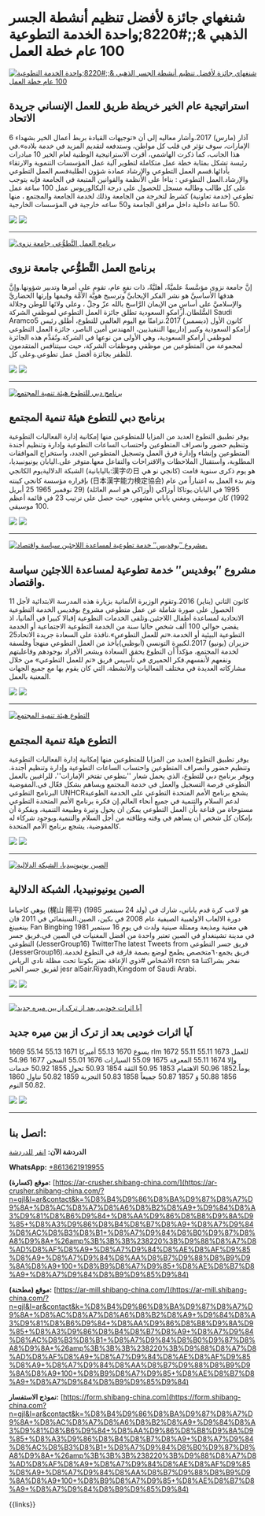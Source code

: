 # شنغهاي جائزة لأفضل تنظيم أنشطة الجسر الذهبي &amp;;;#8220;واحدة الخدمة التطوعية 100 عام خطة العمل

<a href="https://swt.shibang-china.com/?n=gjl&l=ar&img&k=%D8%B4%D9%86%D8%BA%D9%87%D8%A7%D9%8A+%D8%AC%D8%A7%D8%A6%D8%B2%D8%A9+%D9%84%D8%A3%D9%81%D8%B6%D9%84+%D8%AA%D9%86%D8%B8%D9%8A%D9%85+%D8%A3%D9%86%D8%B4%D8%B7%D8%A9+%D8%A7%D9%84%D8%AC%D8%B3%D8%B1+%D8%A7%D9%84%D8%B0%D9%87%D8%A8%D9%8A+%26amp%3B%3B%3B%238220%3B%D9%88%D8%A7%D8%AD%D8%AF%D8%A9+%D8%A7%D9%84%D8%AE%D8%AF%D9%85%D8%A9+%D8%A7%D9%84%D8%AA%D8%B7%D9%88%D8%B9%D9%8A%D8%A9+100+%D8%B9%D8%A7%D9%85+%D8%AE%D8%B7%D8%A9+%D8%A7%D9%84%D8%B9%D9%85%D9%84" target="_blank">![شنغهاي جائزة لأفضل تنظيم أنشطة الجسر الذهبي &amp;;;#8220;واحدة الخدمة التطوعية 100 عام خطة العمل](http://static.shibang-china.com/all-800x300/1100.jpg)</a>

## استراتيجية عام الخير خريطة طريق للعمل الإنساني جريدة الاتحاد
6 آذار (مارس) 2017.وأشار معاليه إلى أن «توجيهات القيادة بربط أعمال الخير بشهداء الإمارات، سوف تؤثر في قلب كل مواطن، وستدفعه لتقديم المزيد في خدمة بلاده».في هذا الجانب، كما ذكرت الهاشمي، أقرت الاستراتيجية الوطنية لعام الخير 10 مبادرات رئيسة تشكل بمثابة خطة عمل متكاملة لتطوير آلية عمل المؤسسات التنموية والارتقاء بأدائها.قسم العمل التطوعي والإرشاد عمادة شؤون الطلبةقسم العمل التطوعي والإرشاد.العمل التطوعي : بناءا على الأنظمة والقوانين المتبعة في الجامعة فإنه يتوجب على كل طالب وطالبه مسجل للحصول على درجة البكالوريوس عمل 100 ساعة عمل تطوعي (خدمة تعاونية) كشرط لتخرجة من الجامعة وذلك لخدمة الجامعة والمجتمع ، منها 50 ساعة داخلية داخل مرافق الجامعة و50 ساعه خارجية في المؤسسات الخارجية.


<a href="https://whatsapp.shibangsoft.com/WhatsApp.php" target="_blank" title="WhatsApp">![](http://static.shibang-china.com/icon/whatsapp.png)</a> <a href="https://swt.shibang-china.com/?n=gjl&l=ar&icon&k=%D8%B4%D9%86%D8%BA%D9%87%D8%A7%D9%8A+%D8%AC%D8%A7%D8%A6%D8%B2%D8%A9+%D9%84%D8%A3%D9%81%D8%B6%D9%84+%D8%AA%D9%86%D8%B8%D9%8A%D9%85+%D8%A3%D9%86%D8%B4%D8%B7%D8%A9+%D8%A7%D9%84%D8%AC%D8%B3%D8%B1+%D8%A7%D9%84%D8%B0%D9%87%D8%A8%D9%8A+%26amp%3B%3B%3B%238220%3B%D9%88%D8%A7%D8%AD%D8%AF%D8%A9+%D8%A7%D9%84%D8%AE%D8%AF%D9%85%D8%A9+%D8%A7%D9%84%D8%AA%D8%B7%D9%88%D8%B9%D9%8A%D8%A9+100+%D8%B9%D8%A7%D9%85+%D8%AE%D8%B7%D8%A9+%D8%A7%D9%84%D8%B9%D9%85%D9%84" target="_blank">![](http://static.shibang-china.com/icon/chat-ar.png)</a>

---

<a href="https://swt.shibang-china.com/?n=gjl&l=ar&img&k=%D8%B4%D9%86%D8%BA%D9%87%D8%A7%D9%8A+%D8%AC%D8%A7%D8%A6%D8%B2%D8%A9+%D9%84%D8%A3%D9%81%D8%B6%D9%84+%D8%AA%D9%86%D8%B8%D9%8A%D9%85+%D8%A3%D9%86%D8%B4%D8%B7%D8%A9+%D8%A7%D9%84%D8%AC%D8%B3%D8%B1+%D8%A7%D9%84%D8%B0%D9%87%D8%A8%D9%8A+%26amp%3B%3B%3B%238220%3B%D9%88%D8%A7%D8%AD%D8%AF%D8%A9+%D8%A7%D9%84%D8%AE%D8%AF%D9%85%D8%A9+%D8%A7%D9%84%D8%AA%D8%B7%D9%88%D8%B9%D9%8A%D8%A9+100+%D8%B9%D8%A7%D9%85+%D8%AE%D8%B7%D8%A9+%D8%A7%D9%84%D8%B9%D9%85%D9%84" target="_blank">![برنامج العمل التَّطوُّعي جامعة نزوى](http://static.shibang-china.com/all-800x300/1069.jpg)</a>

## برنامج العمل التَّطوُّعي جامعة نزوى
إنَّ جامعة نزوى مؤسَّسةٌ علميَّةٌ، أهليَّةٌ، ذات نفعٍ عام، تقوم على أمرها وتدبير شؤونها.وإنَّ هدفها الأساسيَّ هو نشر الفكر الإيجابيَّ وترسيخ هويَّة الأمَّة وقيمها وإرثها الحضاريَّ والإسلاميَّ على أساسٍ من الإيمان الرَّاسخ بالله عزّ وجلّ ، وعلى ولائها للوطن وجلالة السُّلطان.أرامكو السعودية تطلق جائزة العمل التطوعي لموظفي الشركة Saudi Aramco5 كانون الأول (ديسمبر) 2017.تزامنًا مع اليوم العالمي للتطوع، أطلق رئيس أرامكو السعودية وكبير إدارييها التنفيذيين، المهندس أمين الناصر، جائزة العمل التطوعي لموظفي أرامكو السعودية، وهي الأولى من نوعها في الشركة.وتُقدَّم هذه الجائزة لمجموعة من المتطوعين من موظفي وموظفات الشركة، حيث سيتنافس المتقدمون للظفر بجائزة أفضل عمل تطوعي.وعلى كل.


<a href="https://whatsapp.shibangsoft.com/WhatsApp.php" target="_blank" title="WhatsApp">![](http://static.shibang-china.com/icon/whatsapp.png)</a> <a href="https://swt.shibang-china.com/?n=gjl&l=ar&icon&k=%D8%B4%D9%86%D8%BA%D9%87%D8%A7%D9%8A+%D8%AC%D8%A7%D8%A6%D8%B2%D8%A9+%D9%84%D8%A3%D9%81%D8%B6%D9%84+%D8%AA%D9%86%D8%B8%D9%8A%D9%85+%D8%A3%D9%86%D8%B4%D8%B7%D8%A9+%D8%A7%D9%84%D8%AC%D8%B3%D8%B1+%D8%A7%D9%84%D8%B0%D9%87%D8%A8%D9%8A+%26amp%3B%3B%3B%238220%3B%D9%88%D8%A7%D8%AD%D8%AF%D8%A9+%D8%A7%D9%84%D8%AE%D8%AF%D9%85%D8%A9+%D8%A7%D9%84%D8%AA%D8%B7%D9%88%D8%B9%D9%8A%D8%A9+100+%D8%B9%D8%A7%D9%85+%D8%AE%D8%B7%D8%A9+%D8%A7%D9%84%D8%B9%D9%85%D9%84" target="_blank">![](http://static.shibang-china.com/icon/chat-ar.png)</a>

---

<a href="https://swt.shibang-china.com/?n=gjl&l=ar&img&k=%D8%B4%D9%86%D8%BA%D9%87%D8%A7%D9%8A+%D8%AC%D8%A7%D8%A6%D8%B2%D8%A9+%D9%84%D8%A3%D9%81%D8%B6%D9%84+%D8%AA%D9%86%D8%B8%D9%8A%D9%85+%D8%A3%D9%86%D8%B4%D8%B7%D8%A9+%D8%A7%D9%84%D8%AC%D8%B3%D8%B1+%D8%A7%D9%84%D8%B0%D9%87%D8%A8%D9%8A+%26amp%3B%3B%3B%238220%3B%D9%88%D8%A7%D8%AD%D8%AF%D8%A9+%D8%A7%D9%84%D8%AE%D8%AF%D9%85%D8%A9+%D8%A7%D9%84%D8%AA%D8%B7%D9%88%D8%B9%D9%8A%D8%A9+100+%D8%B9%D8%A7%D9%85+%D8%AE%D8%B7%D8%A9+%D8%A7%D9%84%D8%B9%D9%85%D9%84" target="_blank">![برنامج دبي للتطوع هيئة تنمية المجتمع](http://static.shibang-china.com/all-800x300/120.jpg)</a>

## برنامج دبي للتطوع هيئة تنمية المجتمع
يوفر تطبيق التطوع العديد من المزايا للمتطوعين منها إمكانية إدارة الفعاليات التطوعية وتنظيم حضور وانصراف المتطوعين واحتساب الساعات التطوعية وإدارة وتنظيم أجندة المتطوعين وإنشاء وإدارة فرق العمل وتسجيل المتطوعين الجدد، واستخراج الموافقات المطلوبة، واستقبال الملاحظات والاقتراحات والتفاعل معها.متوفر على.اليابان يونيونبيديا، الشبكة الدلاليةيوم الكانجي (باليابانية:漢字の日 كانجي نو هي) هو يوم ذكرى سنوية قامت بإقراره مؤسسة كانجي كينته (日本漢字能力検定協会) وتم بدء العمل به اعتباراً من عام 1995 في اليابان.يوتاكا أوزاكي (أوزاكي هو اسم العائلة) (29 نوفمبر 1965 25 أبريل 1992) كان موسيقي ومغني ياباني مشهور، حيث حصل على ترتيب 23 في قائمة أعظم 100 موسيقي.


<a href="https://whatsapp.shibangsoft.com/WhatsApp.php" target="_blank" title="WhatsApp">![](http://static.shibang-china.com/icon/whatsapp.png)</a> <a href="https://swt.shibang-china.com/?n=gjl&l=ar&icon&k=%D8%B4%D9%86%D8%BA%D9%87%D8%A7%D9%8A+%D8%AC%D8%A7%D8%A6%D8%B2%D8%A9+%D9%84%D8%A3%D9%81%D8%B6%D9%84+%D8%AA%D9%86%D8%B8%D9%8A%D9%85+%D8%A3%D9%86%D8%B4%D8%B7%D8%A9+%D8%A7%D9%84%D8%AC%D8%B3%D8%B1+%D8%A7%D9%84%D8%B0%D9%87%D8%A8%D9%8A+%26amp%3B%3B%3B%238220%3B%D9%88%D8%A7%D8%AD%D8%AF%D8%A9+%D8%A7%D9%84%D8%AE%D8%AF%D9%85%D8%A9+%D8%A7%D9%84%D8%AA%D8%B7%D9%88%D8%B9%D9%8A%D8%A9+100+%D8%B9%D8%A7%D9%85+%D8%AE%D8%B7%D8%A9+%D8%A7%D9%84%D8%B9%D9%85%D9%84" target="_blank">![](http://static.shibang-china.com/icon/chat-ar.png)</a>

---

<a href="https://swt.shibang-china.com/?n=gjl&l=ar&img&k=%D8%B4%D9%86%D8%BA%D9%87%D8%A7%D9%8A+%D8%AC%D8%A7%D8%A6%D8%B2%D8%A9+%D9%84%D8%A3%D9%81%D8%B6%D9%84+%D8%AA%D9%86%D8%B8%D9%8A%D9%85+%D8%A3%D9%86%D8%B4%D8%B7%D8%A9+%D8%A7%D9%84%D8%AC%D8%B3%D8%B1+%D8%A7%D9%84%D8%B0%D9%87%D8%A8%D9%8A+%26amp%3B%3B%3B%238220%3B%D9%88%D8%A7%D8%AD%D8%AF%D8%A9+%D8%A7%D9%84%D8%AE%D8%AF%D9%85%D8%A9+%D8%A7%D9%84%D8%AA%D8%B7%D9%88%D8%B9%D9%8A%D8%A9+100+%D8%B9%D8%A7%D9%85+%D8%AE%D8%B7%D8%A9+%D8%A7%D9%84%D8%B9%D9%85%D9%84" target="_blank">![مشروع ″بوفديس″ خدمة تطوعية لمساعدة اللاجئين سياسة واقتصاد.](http://static.shibang-china.com/all-800x300/1325.jpg)</a>

## مشروع ″بوفديس″ خدمة تطوعية لمساعدة اللاجئين سياسة واقتصاد.
11 كانون الثاني (يناير) 2016.وتقوم الوزيرة الألمانية بزيارة هذه المدرسة الابتدائية لأجل الحصول على صورة شاملة عن عمل متطوعي مشروع بوفديس الخدمة التطوعية الاتحادية لمساعدة أطفال اللاجئين.وتلقى الخدمات التطوعية إقبالا كبيرا في ألمانيا، اذ يقضي حوالي 100 ألف شخص حاليا سنة من الخدمة التطوعية الاجتماعية أو الخدمة التطوعية البيئية أو الخدمة.«تم للعمل التطوعي».نافذة على السعادة جريدة الاتحاد25 حزيران (يونيو) 2017.لكبيرة التونسي (أبوظبي)يأخذ من العمل التطوعي منهجاً وفلسفة لخدمة المجتمع، مؤكداً أن التطوع يحقق السعادة ويشعر الأفراد بوجودهم وفاعليتهم ونفعهم لأنفسهم.فكر الحميري في تأسيس فريق «تم للعمل التطوعي» من خلال مشاركاته العديدة في مختلف الفعاليات والأنشطة، التي كان يقوم بها مع جميع الجهات المعنية بالعمل.


<a href="https://whatsapp.shibangsoft.com/WhatsApp.php" target="_blank" title="WhatsApp">![](http://static.shibang-china.com/icon/whatsapp.png)</a> <a href="https://swt.shibang-china.com/?n=gjl&l=ar&icon&k=%D8%B4%D9%86%D8%BA%D9%87%D8%A7%D9%8A+%D8%AC%D8%A7%D8%A6%D8%B2%D8%A9+%D9%84%D8%A3%D9%81%D8%B6%D9%84+%D8%AA%D9%86%D8%B8%D9%8A%D9%85+%D8%A3%D9%86%D8%B4%D8%B7%D8%A9+%D8%A7%D9%84%D8%AC%D8%B3%D8%B1+%D8%A7%D9%84%D8%B0%D9%87%D8%A8%D9%8A+%26amp%3B%3B%3B%238220%3B%D9%88%D8%A7%D8%AD%D8%AF%D8%A9+%D8%A7%D9%84%D8%AE%D8%AF%D9%85%D8%A9+%D8%A7%D9%84%D8%AA%D8%B7%D9%88%D8%B9%D9%8A%D8%A9+100+%D8%B9%D8%A7%D9%85+%D8%AE%D8%B7%D8%A9+%D8%A7%D9%84%D8%B9%D9%85%D9%84" target="_blank">![](http://static.shibang-china.com/icon/chat-ar.png)</a>

---

<a href="https://swt.shibang-china.com/?n=gjl&l=ar&img&k=%D8%B4%D9%86%D8%BA%D9%87%D8%A7%D9%8A+%D8%AC%D8%A7%D8%A6%D8%B2%D8%A9+%D9%84%D8%A3%D9%81%D8%B6%D9%84+%D8%AA%D9%86%D8%B8%D9%8A%D9%85+%D8%A3%D9%86%D8%B4%D8%B7%D8%A9+%D8%A7%D9%84%D8%AC%D8%B3%D8%B1+%D8%A7%D9%84%D8%B0%D9%87%D8%A8%D9%8A+%26amp%3B%3B%3B%238220%3B%D9%88%D8%A7%D8%AD%D8%AF%D8%A9+%D8%A7%D9%84%D8%AE%D8%AF%D9%85%D8%A9+%D8%A7%D9%84%D8%AA%D8%B7%D9%88%D8%B9%D9%8A%D8%A9+100+%D8%B9%D8%A7%D9%85+%D8%AE%D8%B7%D8%A9+%D8%A7%D9%84%D8%B9%D9%85%D9%84" target="_blank">![التطوع هيئة تنمية المجتمع](http://static.shibang-china.com/all-800x300/1102.jpg)</a>

## التطوع هيئة تنمية المجتمع
يوفر تطبيق التطوع العديد من المزايا للمتطوعين منها إمكانية إدارة الفعاليات التطوعية وتنظيم حضور وانصراف المتطوعين واحتساب الساعات التطوعية وإدارة وتنظيم أجندة.​​​ويوفر برنامج دبي للتطوع، الذي يحمل شعار &#39;&#39;بتطوعي تفتخر الإمارات&#39;&#39;، للراغبين بالعمل التطوعي فرصة التسجيل والعمل في خدمة المجتمع ويساهم بشكل فعّال في.المفوضية البرنامج التطوعي UNHCRيشجع برنامج الأمم المتحدة التطوعي على الخدمة الطوعية لدعم السلام والتنمية في جميع أنحاء العالم.إن فكرة برنامج الأمم المتحدة التطوعي مستوحاة من قناعة بأن العمل التطوعي يمكن ان يحول وتيرة وطبيعة التنمية، وبفكرة أن بإمكان كل شخص أن يساهم في وقته وطاقته من أجل السلام والتنمية.وبوجود شركاء له كالمفوضية، يشجع برنامج الأمم المتحدة.


<a href="https://whatsapp.shibangsoft.com/WhatsApp.php" target="_blank" title="WhatsApp">![](http://static.shibang-china.com/icon/whatsapp.png)</a> <a href="https://swt.shibang-china.com/?n=gjl&l=ar&icon&k=%D8%B4%D9%86%D8%BA%D9%87%D8%A7%D9%8A+%D8%AC%D8%A7%D8%A6%D8%B2%D8%A9+%D9%84%D8%A3%D9%81%D8%B6%D9%84+%D8%AA%D9%86%D8%B8%D9%8A%D9%85+%D8%A3%D9%86%D8%B4%D8%B7%D8%A9+%D8%A7%D9%84%D8%AC%D8%B3%D8%B1+%D8%A7%D9%84%D8%B0%D9%87%D8%A8%D9%8A+%26amp%3B%3B%3B%238220%3B%D9%88%D8%A7%D8%AD%D8%AF%D8%A9+%D8%A7%D9%84%D8%AE%D8%AF%D9%85%D8%A9+%D8%A7%D9%84%D8%AA%D8%B7%D9%88%D8%B9%D9%8A%D8%A9+100+%D8%B9%D8%A7%D9%85+%D8%AE%D8%B7%D8%A9+%D8%A7%D9%84%D8%B9%D9%85%D9%84" target="_blank">![](http://static.shibang-china.com/icon/chat-ar.png)</a>

---

<a href="https://swt.shibang-china.com/?n=gjl&l=ar&img&k=%D8%B4%D9%86%D8%BA%D9%87%D8%A7%D9%8A+%D8%AC%D8%A7%D8%A6%D8%B2%D8%A9+%D9%84%D8%A3%D9%81%D8%B6%D9%84+%D8%AA%D9%86%D8%B8%D9%8A%D9%85+%D8%A3%D9%86%D8%B4%D8%B7%D8%A9+%D8%A7%D9%84%D8%AC%D8%B3%D8%B1+%D8%A7%D9%84%D8%B0%D9%87%D8%A8%D9%8A+%26amp%3B%3B%3B%238220%3B%D9%88%D8%A7%D8%AD%D8%AF%D8%A9+%D8%A7%D9%84%D8%AE%D8%AF%D9%85%D8%A9+%D8%A7%D9%84%D8%AA%D8%B7%D9%88%D8%B9%D9%8A%D8%A9+100+%D8%B9%D8%A7%D9%85+%D8%AE%D8%B7%D8%A9+%D8%A7%D9%84%D8%B9%D9%85%D9%84" target="_blank">![الصين يونيونبيديا، الشبكة الدلالية](http://static.shibang-china.com/all-800x300/1189.jpg)</a>

## الصين يونيونبيديا، الشبكة الدلالية
يوهي كاجياما (梶山 陽平) (ولد 24 سبتمبر 1985) هو لاعب كرة قدم ياباني، شارك في دورة الالعاب الاولمبية الصيفية عام 2008 في بكين، الصين.السينمائي في 2011 فان بينغبينغ Fan Bingbing هي مغنية ومذيعة وممثلة صينية ولدت في يوم 16 سبتمبر 1981 في مدينة تشينغداو في الصين تعتبر واحدة من أفضل المغنيات في الصين في.فريق جسر التطوعي (JesserGroup16) TwitterThe latest Tweets from فريق جسر التطوعي (JesserGroup16).فريق يجمع٦٠متخصص يطمح لوضع بصمة فارقة في التطوع لخدمة الاشخاص #ذوي الإعاقة نعتز بكوننا تحت مظلة نادي الرياض rcsn sa نفخر بشراكتنا لفريق جسر الخير jesr al5air.Riyadh,Kingdom of Saudi Arabi.


<a href="https://whatsapp.shibangsoft.com/WhatsApp.php" target="_blank" title="WhatsApp">![](http://static.shibang-china.com/icon/whatsapp.png)</a> <a href="https://swt.shibang-china.com/?n=gjl&l=ar&icon&k=%D8%B4%D9%86%D8%BA%D9%87%D8%A7%D9%8A+%D8%AC%D8%A7%D8%A6%D8%B2%D8%A9+%D9%84%D8%A3%D9%81%D8%B6%D9%84+%D8%AA%D9%86%D8%B8%D9%8A%D9%85+%D8%A3%D9%86%D8%B4%D8%B7%D8%A9+%D8%A7%D9%84%D8%AC%D8%B3%D8%B1+%D8%A7%D9%84%D8%B0%D9%87%D8%A8%D9%8A+%26amp%3B%3B%3B%238220%3B%D9%88%D8%A7%D8%AD%D8%AF%D8%A9+%D8%A7%D9%84%D8%AE%D8%AF%D9%85%D8%A9+%D8%A7%D9%84%D8%AA%D8%B7%D9%88%D8%B9%D9%8A%D8%A9+100+%D8%B9%D8%A7%D9%85+%D8%AE%D8%B7%D8%A9+%D8%A7%D9%84%D8%B9%D9%85%D9%84" target="_blank">![](http://static.shibang-china.com/icon/chat-ar.png)</a>

---

<a href="https://swt.shibang-china.com/?n=gjl&l=ar&img&k=%D8%B4%D9%86%D8%BA%D9%87%D8%A7%D9%8A+%D8%AC%D8%A7%D8%A6%D8%B2%D8%A9+%D9%84%D8%A3%D9%81%D8%B6%D9%84+%D8%AA%D9%86%D8%B8%D9%8A%D9%85+%D8%A3%D9%86%D8%B4%D8%B7%D8%A9+%D8%A7%D9%84%D8%AC%D8%B3%D8%B1+%D8%A7%D9%84%D8%B0%D9%87%D8%A8%D9%8A+%26amp%3B%3B%3B%238220%3B%D9%88%D8%A7%D8%AD%D8%AF%D8%A9+%D8%A7%D9%84%D8%AE%D8%AF%D9%85%D8%A9+%D8%A7%D9%84%D8%AA%D8%B7%D9%88%D8%B9%D9%8A%D8%A9+100+%D8%B9%D8%A7%D9%85+%D8%AE%D8%B7%D8%A9+%D8%A7%D9%84%D8%B9%D9%85%D9%84" target="_blank">![آیا اثرات خودیی بعد از ترک از بین میره جدید](http://static.shibang-china.com/all-800x300/139.jpg)</a>

## آیا اثرات خودیی بعد از ترک از بین میره جدید
1669 55.14 يسوع 1670 55.13 أميركا 1671 55.13 rlm 1672 55.11 للعمل 1673 55.11 وإلا 1674 55.11 المعرفة 1675 55.09 السيارات 1676 55.01 السجن 1677 54.96 يوماً.1852 50.96 الاهتمام 1853 50.95 الثقة 1854 50.93 تحول 1855 50.92 خدمات 1856 50.88 وَ 1857 50.87 جميعاً 1858 50.83 التجربة 1859 50.82 تناول 1860 50.82 النوم.

<a href="https://whatsapp.shibangsoft.com/WhatsApp.php" target="_blank" title="WhatsApp">![](http://static.shibang-china.com/icon/whatsapp.png)</a> <a href="https://swt.shibang-china.com/?n=gjl&l=ar&icon&k=%D8%B4%D9%86%D8%BA%D9%87%D8%A7%D9%8A+%D8%AC%D8%A7%D8%A6%D8%B2%D8%A9+%D9%84%D8%A3%D9%81%D8%B6%D9%84+%D8%AA%D9%86%D8%B8%D9%8A%D9%85+%D8%A3%D9%86%D8%B4%D8%B7%D8%A9+%D8%A7%D9%84%D8%AC%D8%B3%D8%B1+%D8%A7%D9%84%D8%B0%D9%87%D8%A8%D9%8A+%26amp%3B%3B%3B%238220%3B%D9%88%D8%A7%D8%AD%D8%AF%D8%A9+%D8%A7%D9%84%D8%AE%D8%AF%D9%85%D8%A9+%D8%A7%D9%84%D8%AA%D8%B7%D9%88%D8%B9%D9%8A%D8%A9+100+%D8%B9%D8%A7%D9%85+%D8%AE%D8%B7%D8%A9+%D8%A7%D9%84%D8%B9%D9%85%D9%84" target="_blank">![](http://static.shibang-china.com/icon/chat-ar.png)</a>

---
## اتصل بنا:

**الدردشة الآن:** [انقر للدردشة](https://swt.shibang-china.com?n=gjl&l=ar&contact&k=%D8%B4%D9%86%D8%BA%D9%87%D8%A7%D9%8A+%D8%AC%D8%A7%D8%A6%D8%B2%D8%A9+%D9%84%D8%A3%D9%81%D8%B6%D9%84+%D8%AA%D9%86%D8%B8%D9%8A%D9%85+%D8%A3%D9%86%D8%B4%D8%B7%D8%A9+%D8%A7%D9%84%D8%AC%D8%B3%D8%B1+%D8%A7%D9%84%D8%B0%D9%87%D8%A8%D9%8A+%26amp%3B%3B%3B%238220%3B%D9%88%D8%A7%D8%AD%D8%AF%D8%A9+%D8%A7%D9%84%D8%AE%D8%AF%D9%85%D8%A9+%D8%A7%D9%84%D8%AA%D8%B7%D9%88%D8%B9%D9%8A%D8%A9+100+%D8%B9%D8%A7%D9%85+%D8%AE%D8%B7%D8%A9+%D8%A7%D9%84%D8%B9%D9%85%D9%84)

**WhatsApp:**  [+8613621919955](https://whatsapp.shibangsoft.com/WhatsApp.php)

**موقع (كسارة):** [https://ar-crusher.shibang-china.com/](https://ar-crusher.shibang-china.com/?n=gjl&l=ar&contact&k=%D8%B4%D9%86%D8%BA%D9%87%D8%A7%D9%8A+%D8%AC%D8%A7%D8%A6%D8%B2%D8%A9+%D9%84%D8%A3%D9%81%D8%B6%D9%84+%D8%AA%D9%86%D8%B8%D9%8A%D9%85+%D8%A3%D9%86%D8%B4%D8%B7%D8%A9+%D8%A7%D9%84%D8%AC%D8%B3%D8%B1+%D8%A7%D9%84%D8%B0%D9%87%D8%A8%D9%8A+%26amp%3B%3B%3B%238220%3B%D9%88%D8%A7%D8%AD%D8%AF%D8%A9+%D8%A7%D9%84%D8%AE%D8%AF%D9%85%D8%A9+%D8%A7%D9%84%D8%AA%D8%B7%D9%88%D8%B9%D9%8A%D8%A9+100+%D8%B9%D8%A7%D9%85+%D8%AE%D8%B7%D8%A9+%D8%A7%D9%84%D8%B9%D9%85%D9%84)

**موقع (مطحنة):** [https://ar-mill.shibang-china.com/](https://ar-mill.shibang-china.com/?n=gjl&l=ar&contact&k=%D8%B4%D9%86%D8%BA%D9%87%D8%A7%D9%8A+%D8%AC%D8%A7%D8%A6%D8%B2%D8%A9+%D9%84%D8%A3%D9%81%D8%B6%D9%84+%D8%AA%D9%86%D8%B8%D9%8A%D9%85+%D8%A3%D9%86%D8%B4%D8%B7%D8%A9+%D8%A7%D9%84%D8%AC%D8%B3%D8%B1+%D8%A7%D9%84%D8%B0%D9%87%D8%A8%D9%8A+%26amp%3B%3B%3B%238220%3B%D9%88%D8%A7%D8%AD%D8%AF%D8%A9+%D8%A7%D9%84%D8%AE%D8%AF%D9%85%D8%A9+%D8%A7%D9%84%D8%AA%D8%B7%D9%88%D8%B9%D9%8A%D8%A9+100+%D8%B9%D8%A7%D9%85+%D8%AE%D8%B7%D8%A9+%D8%A7%D9%84%D8%B9%D9%85%D9%84)

**نموذج الاستفسار:** [https://form.shibang-china.com](https://form.shibang-china.com?n=gjl&l=ar&contact&k=%D8%B4%D9%86%D8%BA%D9%87%D8%A7%D9%8A+%D8%AC%D8%A7%D8%A6%D8%B2%D8%A9+%D9%84%D8%A3%D9%81%D8%B6%D9%84+%D8%AA%D9%86%D8%B8%D9%8A%D9%85+%D8%A3%D9%86%D8%B4%D8%B7%D8%A9+%D8%A7%D9%84%D8%AC%D8%B3%D8%B1+%D8%A7%D9%84%D8%B0%D9%87%D8%A8%D9%8A+%26amp%3B%3B%3B%238220%3B%D9%88%D8%A7%D8%AD%D8%AF%D8%A9+%D8%A7%D9%84%D8%AE%D8%AF%D9%85%D8%A9+%D8%A7%D9%84%D8%AA%D8%B7%D9%88%D8%B9%D9%8A%D8%A9+100+%D8%B9%D8%A7%D9%85+%D8%AE%D8%B7%D8%A9+%D8%A7%D9%84%D8%B9%D9%85%D9%84)

{{links}}
